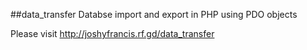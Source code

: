 ##data_transfer
Databse import and export in PHP using PDO objects

Please visit <a href="http://joshyfrancis.rf.gd/data_transfer" target="blank">http://joshyfrancis.rf.gd/data_transfer</a>
